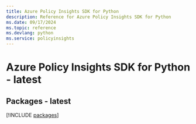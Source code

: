 ```yaml
---
title: Azure Policy Insights SDK for Python
description: Reference for Azure Policy Insights SDK for Python
ms.date: 09/17/2024
ms.topic: reference
ms.devlang: python
ms.service: policyinsights
---
```

# Azure Policy Insights SDK for Python - latest
## Packages - latest
[!INCLUDE [packages](policy-insights-index.md)]